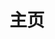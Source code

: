 ---
layout: home
title: 主页

hero:
  name: 鸟白岛Torishiro
  text: 一个相对包容的Miskkey实例
  tagline: 在这里我们会提供许多可以公开的文档，希望能为您提供帮助，预祝您使用愉快。 🎉
  image:
    src: /img/home.png
    alt: 背景图
  actions:
    - theme: brand
      text: 开始食用
      link: /preamble/about-misskey/
    - theme: alt
      text: 注册账号
      link: https://torishiro.com/
features:
  - icon: 🎉
    title: 去中心化社交
    details: 无论您的朋友在 Fediverse 的哪个角落，使用的是 Misskey 、 Pleroma 、 Mastodon 或是任何其他支持 ActivityPub 协议的软件，您都可以轻松关注、互动，共享美好社交生活.
  - icon: ⚡️
    title: 刷新速度
    details: 使用cloudflare，让你无论在哪儿都能比较高效的访问。
  - icon: 🛠️
    title: 开放源代码
    details: 鸟白岛Torishiro是一款基于 Misskey 平台进行针对性修改的社交平台实例，您可以在 GitHub 访问到我们所有的源代码。
---